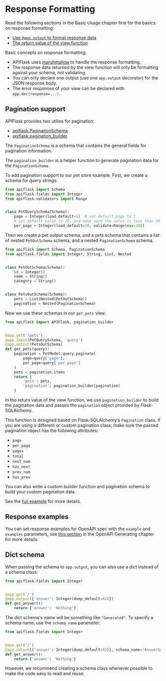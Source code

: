 # Response Formatting

Read the following sections in the Basic Usage chapter first for the basics on response formatting:

- [Use `@app.output` to format response data](/usage/#use-appoutput-to-format-response-data)
- [The return value of the view function](/usage/#the-return-value-of-the-view-function)

Basic concepts on response formatting:

- APIFlask uses [marshmallow](https://github.com/marshmallow-code/marshmallow) to handle
  the response formatting.
- The response data returned by the view function will only be formatting against your
  schema, not validating.
- You can only declare one output (use one `app.output` decorator) for the JSON response body.
- The error responses of your view can be declared with `app.doc(response=...)`.


## Pagination support

APIFlask provides two utilies for pagination:

- [apiflask.PaginationSchema](/api/schemas/#apiflask.schemas.PaginationSchema)
- [apiflask.pagination_builder](/api/helpers/#apiflask.helpers.pagination_builder)

The `PaginationSchema` is a schema that contains the general fields
for pagination information.

The `pagination_builder` is a helper function to generate pagination
data for the `PaginationSchema`.

To add pagination support to our pet store example. First, we create a
schema for query strings:

```python
from apiflask import Schema
from apiflask.fields import Integer
from apiflask.validators import Range


class PetQuerySchema(Schema):
    page = Integer(load_default=1)  # set default page to 1
    # set default value to 20, and make sure the value is less than 30
    per_page = Integer(load_default=20, validate=Range(max=30))
```

Then we create a pet output schema, and a pets schema that contains
a list of nested `PetOutSchema` schema, and a nested `PaginationSchema`
schema.

```python
from apiflask import Schema, PaginationSchema
from apiflask.fields import Integer, String, List, Nested


class PetOutSchema(Schema):
    id = Integer()
    name = String()
    category = String()


class PetsOutSchema(Schema):
    pets = List(Nested(PetOutSchema))
    pagination = Nested(PaginationSchema)
```

Now we use these schemas in our `get_pets` view:

```python
from apiflask import APIFlask, pagination_builder


@app.get('/pets')
@app.input(PetQuerySchema, 'query')
@app.output(PetsOutSchema)
def get_pets(query):
    pagination = PetModel.query.paginate(
        page=query['page'],
        per_page=query['per_page']
    )
    pets = pagination.items
    return {
        'pets': pets,
        'pagination': pagination_builder(pagination)
    }
```

In the return value of the view function, we use `pagination_builder`
to build the pagination data and passes the `pagination` object provided
by Flask-SQLAlchemy.

This function is designed based on Flask-SQLAlchemy's `Pagination` class.
If you are using a different or custom pagination class, make sure the
passed pagination object has the following attributes:

- `page`
- `per_page`
- `pages`
- `total`
- `next_num`
- `has_next`
- `prev_num`
- `has_prev`

You can also write a custom builder function and pagination schema
to build your custom pagination data.

See the [full example](https://github.com/apiflask/apiflask/blob/main/examples/pagination/app.py)
for more details.


## Response examples

You can set response examples for OpenAPI spec with the `example` and `examples`
parameters, see [this section](/openapi/#response-and-request-example) in the
OpenAPI Generating chapter for more details.


## Dict schema

When passing the schema to `app.output`, you can also use a dict instead of a schema class:

```python
from apiflask.fields import Integer


@app.get('/')
@app.output({'answer': Integer(dump_default=42)})
def get_answer():
    return {'answer': 'Nothing'}
```

The dict schema's name will be something like `"Generated"`. To specify a schema
name, use the `schema_name` parameter:

```python
from apiflask.fields import Integer


@app.get('/')
@app.output({'answer': Integer(dump_default=42)}, schema_name='AnswerSchema')
def get_answer():
    return {'answer': 'Nothing'}
```

However, we recommend creating a schema class whenever possible to make the
code easy to read and reuse.
